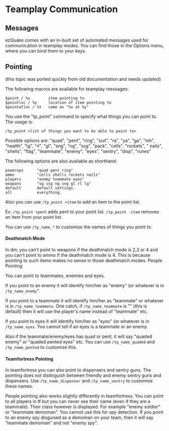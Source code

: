 ---
---

# Teamplay Communication

## Messages

ezQuake comes with an in-built set of automated messages used for communication in teamplay modes. You can find those in the Options menu, where you can bind
them to your keys.

## Pointing

(this topic was ported quickly from old documentation and needs updated)

The following macros are available for teamplay messages:

```
$point / %x        item pointing to
$pointloc / %y     location of item pointing to
$pointatloc / %t   same as "%x at %y"
```

You use the "tp_point" command to specify what things you can point to. The usage is:

```
/tp_point <list of things you want to be able to point to>
```

Possible options are: "quad", "pent", "ring", "suit", "ra", "ya", "ga", "mh", "health", "lg", "rl", "gl", "sng", "ng", "ssg", "pack", "cells", "rockets", "
nails", "shells", "flag", "teammate", "enemy", "eyes", "sentry", "disp", "runes"

The following options are also available as shorthand:

```
powerups      "quad pent ring"
ammo          "cells shells rockets nails"
players       "enemy teammate eyes"
weapons       "sg ssg ng sng gl rl lg"
default       default settings.
all           everything.
```

Also you can use `/tp_point +item` to add an item to the point list.

Ex. `/tp_point +pent` adds pent to your point list. `/tp_point -item` removes an item from your point list.

You can use `/tp_name_*` to customise the names of things you point to.

#### Deathmatch Mode

In dm, you can't point to weapons if the deathmatch mode is 2,3 or 4 and you can't point to ammo if the deathmatch mode is 4. This is because pointing to such
items makes no sense in those deathmatch modes.
People Pointing

You can point to teammates, enemies and eyes.

If you point to an enemy it will identify him/her as "enemy" (or whatever is in `/tp_name_enemy`".

If you point to a teammate it will identify him/her as "teammate" or whatever is in `/tp_name_teammate`. One catch, if `/tp_name_teammate` is "" (this is
default) then it will use the player's name instead of "teammate" etc.

If you point to eyes it will identify him/her as "eyes" (or whatever is in `/tp_name_eyes`. You cannot tell if an eyes is a teammate or an enemy.

Also if the teammate/enemy/eyes has quad or pent, it will say "quaded enemy" or "quaded pented eyes" etc. You can use `/tp_name_quaded` and `/tp_name_pented` to
customise this.

#### Teamfortress Pointing

In teamfortress you can also point to dispensers and sentry guns.
The pointing does not distinguish between friendly and enemy sentry guns and dispensers.
Use `/tp_name_dispenser` and `/tp_name_sentry` to customise these names.

People pointing also works slightly differently in teamfortress.
You can point to all players in tf but you can never see their name
(even if they are a teammate). Their class however is displayed.
For example "enemy soldier" or "teammate demoman". You cannot use this
for spy detection. If you point to an enemy spy disguised as a demoman
on your team, then it will say "teammate demoman" and not "enemy spy".
